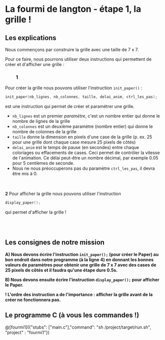 # La fourmi de langton - étape 1, la grille !

## Les explications

Nous commençons par construire la grille avec une taille de 7 x 7.

Pour ce faire, nous pourrons utiliser deux instructions qui permettent de créer et d'afficher une grille :

### &nbsp;&nbsp;&nbsp;&nbsp;&nbsp;&nbsp;&nbsp;&nbsp;&nbsp;1
Pour créer la grille nous pouvons utiliser l'instruction `init_paper()` :

```C
init_paper(nb_lignes, nb_colonnes, taille, delai_anim, ctrl_les_pas); 
```
est une instruction qui permet de créer et paramétrer une grille.

- `nb_lignes` est un premier *paramètre*, c'est un nombre entier qui donne le nombre de lignes de la grille
- `nb_colonnes` est un deuxième paramètre (nombre entier) qui donne le nombre de colonnes de la grille 
- `taille` donne la dimension en pixels d'une case de la grille (p. ex. 25 pour une grille dont chaque case mesure 25 pixels de côtés)
-  `delai_anim` est le temps de pause (en secondes) entre chaque coloriages ou effacements de cases. Ceci permet de contrôler la vitesse de l'animation. Ce délai peut-être un nombre décimal, par exemple 0.05 pour 5 centièmes de seconde.
-  Nous ne nous préoccuperons pas du paramètre `ctrl_les_pas`, il devra être mis à 0.

<br /><br />**2** Pour afficher la grille nous pouvons utiliser l'instruction

```C
display_paper();
```

qui permet d'afficher la grille !

<br /><br />

## Les consignes de notre mission

**A) Nous devons écrire l'instruction `init_paper();` (pour créer le Paper) au bon endroit dans notre programme (à la ligne 4) en donnant les bonnes valeurs de paramètres pour obtenir une grille de 7 x 7 avec des cases de 25 pixels de côtés et il faudra qu'une étape dure 0.5s.**

**B) Nous devons ensuite écrire l'instruction `display_paper();` pour afficher le Paper.**

**! L'ordre des instruction a de l'importance : afficher la grille avant de la créer ne fonctionnera pas.**


## Le programme C (à vous les commandes !)

@[fourmi1]({"stubs": ["main.c"],"command": "sh /project/target/run.sh", "project" : "fourmi1"})
